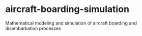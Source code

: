# aircraft-boarding-simulation
Mathematical modeling and simulation of aircraft boarding and disembarkation processes
